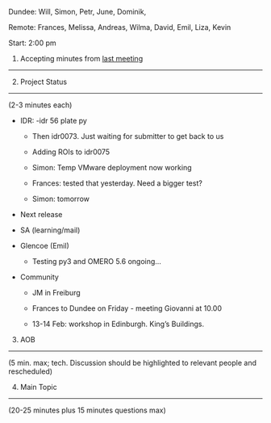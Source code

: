 Dundee: Will, Simon, Petr, June, Dominik,

Remote: Frances, Melissa, Andreas, Wilma, David, Emil, Liza, Kevin

Start: 2:00 pm

1. Accepting minutes from [<u>last meeting</u>](https://docs.google.com/document/d/12l7R4RjEyD0Yrrdi57ykrK27Ml0czxhjUSLXZ6z5McM/edit)
-------------------------------------------------------------------------------------------------------------------------------------

2. Project Status
-----------------

(2-3 minutes each)

-   IDR: -idr 56 plate py

    -   Then idr0073. Just waiting for submitter to get back to us

    -   Adding ROIs to idr0075

    -   Simon: Temp VMware deployment now working

    -   Frances: tested that yesterday. Need a bigger test?

    -   Simon: tomorrow

-   Next release

-   SA (learning/mail)

-   Glencoe (Emil)

    -   Testing py3 and OMERO 5.6 ongoing...

-   Community

    -   JM in Freiburg

    -   Frances to Dundee on Friday - meeting Giovanni at 10.00

    -   13-14 Feb: workshop in Edinburgh. King’s Buildings.

3. AOB
------

(5 min. max; tech. Discussion should be highlighted to relevant people
and rescheduled)

4. Main Topic
-------------

(20-25 minutes plus 15 minutes questions max)
